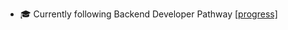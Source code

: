 - 🎓 Currently following Backend Developer Pathway [[progress]](https://roadmap.sh/backend?s=644a81e7e27257737498eefa)

